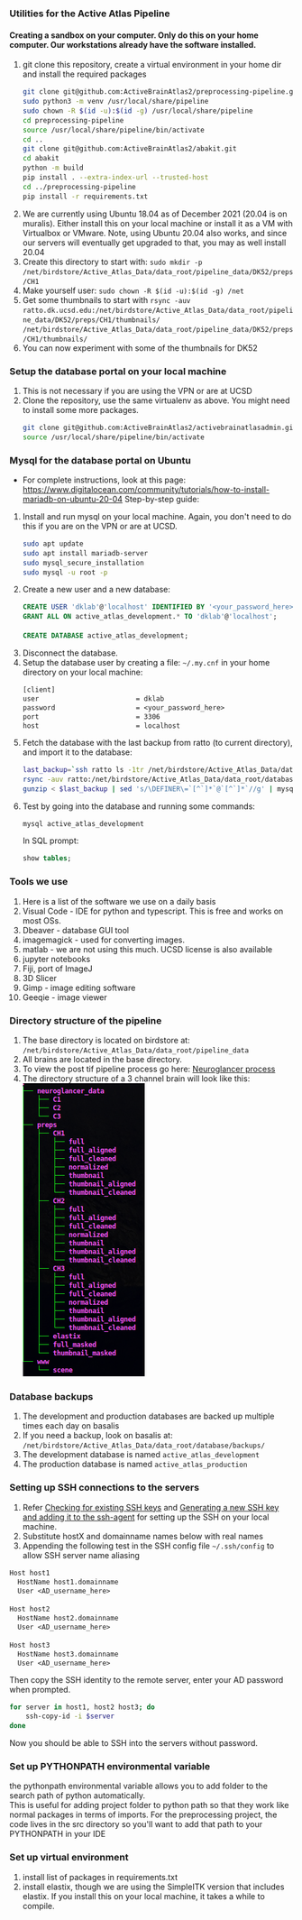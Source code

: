 
### Utilities for the Active Atlas Pipeline
#### Creating a sandbox on your computer. Only do this on your home computer. Our workstations already have the software installed.
1. git clone this repository, create a virtual environment in your home dir and install the required packages
    ```bash
    git clone git@github.com:ActiveBrainAtlas2/preprocessing-pipeline.git
    sudo python3 -m venv /usr/local/share/pipeline
    sudo chown -R $(id -u):$(id -g) /usr/local/share/pipeline
    cd preprocessing-pipeline
    source /usr/local/share/pipeline/bin/activate
    cd ..
    git clone git@github.com:ActiveBrainAtlas2/abakit.git
    cd abakit
    python -m build
    pip install . --extra-index-url --trusted-host
    cd ../preprocessing-pipeline
    pip install -r requirements.txt
    ```
1. We are currently using Ubuntu 18.04 as of December 2021 (20.04 is on muralis). Either install this 
on your local machine or install it as a VM with Virtualbox or VMware. Note, using Ubuntu 20.04 also works, 
and since our servers will eventually get upgraded to that, you may as well install 20.04 
1. Create this directory to start with: `sudo mkdir -p /net/birdstore/Active_Atlas_Data/data_root/pipeline_data/DK52/preps/CH1` 
1. Make yourself user: `sudo chown -R $(id -u):$(id -g) /net`
1. Get some thumbnails to start with 
`rsync -auv ratto.dk.ucsd.edu:/net/birdstore/Active_Atlas_Data/data_root/pipeline_data/DK52/preps/CH1/thumbnails/ 
/net/birdstore/Active_Atlas_Data/data_root/pipeline_data/DK52/preps/CH1/thumbnails/`
1. You can now experiment with some of the thumbnails for DK52
### Setup the database portal on your local machine
1. This is not necessary if you are using the VPN or are at UCSD
1. Clone the repository, use the same virtualenv as above. You might need to install some more packages.
    ```bash
    git clone git@github.com:ActiveBrainAtlas2/activebrainatlasadmin.git
    source /usr/local/share/pipeline/bin/activate
    ```
### Mysql for the database portal on Ubuntu
- For complete instructions, look at this page: https://www.digitalocean.com/community/tutorials/how-to-install-mariadb-on-ubuntu-20-04
Step-by-step guide:
1. Install and run mysql on your local machine. Again, you don't need to do this if you are on the VPN or are at UCSD.
    ```bash
    sudo apt update
    sudo apt install mariadb-server
    sudo mysql_secure_installation
    sudo mysql -u root -p
    ```
1. Create a new user and a new database:
    ```SQL
    CREATE USER 'dklab'@'localhost' IDENTIFIED BY '<your_password_here>';
    GRANT ALL ON active_atlas_development.* TO 'dklab'@'localhost';
    
    CREATE DATABASE active_atlas_development;
    ```
1. Disconnect the database.
1. Setup the database user by creating a file: `~/.my.cnf` in your home directory on your local machine:
    ```
    [client]
    user                        = dklab
    password                    = <your_password_here>
    port                        = 3306
    host                        = localhost
    ```
1. Fetch the database with the last backup from ratto (to current directory), and import it to the database:
    ```bash
    last_backup=`ssh ratto ls -1tr /net/birdstore/Active_Atlas_Data/data_root/database/backups/ | tail -1`
    rsync -auv ratto:/net/birdstore/Active_Atlas_Data/data_root/database/backups/$last_backup ./
    gunzip < $last_backup | sed 's/\DEFINER\=`[^`]*`@`[^`]*`//g' | mysql active_atlas_development
    ```
1. Test by going into the database and running some commands:
    ```bash
    mysql active_atlas_development
    ```
    In SQL prompt:
    ```SQL
    show tables;
    ```

### Tools we use
1. Here is a list of the software we use on a daily basis
1. Visual Code - IDE for python and typescript. This is free and works on most OSs.
1. Dbeaver - database GUI tool
1. imagemagick - used for converting images.
1. matlab - we are not using this much. UCSD license is also available
1. jupyter notebooks
1. Fiji, port of ImageJ
1. 3D Slicer 
1. Gimp - image editing software
1. Geeqie - image viewer


### Directory structure of the pipeline
1. The base directory is located on birdstore at: `/net/birdstore/Active_Atlas_Data/data_root/pipeline_data`
2. All brains are located in the base directory.
3. To view the post tif pipeline process go here: [Neuroglancer process](PROCESS.md)
4. The directory structure of a 3 channel brain will look like this:
![MD589](./docs/images/MD589.tree.png)


### Database backups
1. The development and production databases are backed up multiple times each day on basalis
1. If you need a backup, look on basalis at: `/net/birdstore/Active_Atlas_Data/data_root/database/backups/`
1. The development database is named `active_atlas_development`
1. The production database is named `active_atlas_production`
### Setting up SSH connections to the servers
1. Refer [Checking for existing SSH keys](https://docs.github.com/en/free-pro-team@latest/github/authenticating-to-github/checking-for-existing-ssh-keys) and [Generating a new SSH key and adding it to the ssh-agent](https://docs.github.com/en/enterprise-server@2.19/github/authenticating-to-github/generating-a-new-ssh-key-and-adding-it-to-the-ssh-agent) for setting up the SSH on your local machine.
1. Substitute hostX and domainname names below with real names
1. Appending the following test in the SSH config file `~/.ssh/config` to allow SSH server name aliasing
```
Host host1
  HostName host1.domainname
  User <AD_username_here>

Host host2
  HostName host2.domainname
  User <AD_username_here>

Host host3
  HostName host3.domainname
  User <AD_username_here>
```

Then copy the SSH identity to the remote server, enter your AD password when prompted.
```bash
for server in host1, host2 host3; do
    ssh-copy-id -i $server
done
```

Now you should be able to SSH into the servers without password.

### Set up PYTHONPATH environmental variable

the pythonpath environmental variable allows you to add folder to the search path of python automatically.  
This is useful for adding project folder to python path so that they work like normal packages in terms of imports.
For the preprocessing project, the code lives in the src directory so you'll want to add that
path to your PYTHONPATH in your IDE
### Set up virtual environment

1. install list of packages in requirements.txt
2. install elastix, though we are using the SimpleITK version that includes elastix.
If you install this on your local machine, it takes a while to compile.

